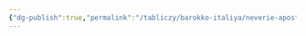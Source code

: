 ```yaml
---
{"dg-publish":true,"permalink":"/tabliczy/barokko-italiya/neverie-apostola-fomy/","dgPassFrontmatter":true}
---
```



